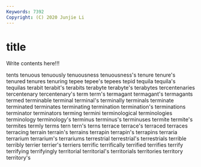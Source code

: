 ```yaml
---
Keywords: 7392
Copyright: (C) 2020 Junjie Li
---
```


# title

Write contents here!!!

tents
tenuous 
tenuously 
tenuousness 
tenuousness's 
tenure 
tenure's 
tenured 
tenures 
tenuring 
tepee
tepee's 
tepees 
tepid 
tequila 
tequila's 
tequilas 
terabit 
terabit's 
terabits 
terabyte
terabyte's 
terabytes 
tercentenaries 
tercentenary 
tercentenary's 
term 
term's 
termagant 
termagant's 
termagants
termed 
terminable 
terminal 
terminal's 
terminally 
terminals 
terminate 
terminated 
terminates 
terminating
termination 
termination's 
terminations 
terminator 
terminators 
terming 
termini 
terminological 
terminologies 
terminology
terminology's 
terminus 
terminus's 
terminuses 
termite 
termite's 
termites 
termly 
terms 
tern
tern's 
terns 
terrace 
terrace's 
terraced 
terraces 
terracing 
terrain 
terrain's 
terrains
terrapin 
terrapin's 
terrapins 
terraria 
terrarium 
terrarium's 
terrariums 
terrestrial 
terrestrial's 
terrestrials
terrible 
terribly 
terrier 
terrier's 
terriers 
terrific 
terrifically 
terrified 
terrifies 
terrify
terrifying 
terrifyingly 
territorial 
territorial's 
territorials 
territories 
territory 
territory's 
